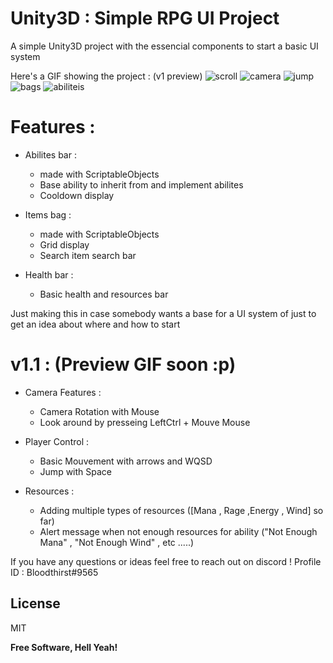 # Unity3D : Simple RPG UI Project

A simple Unity3D project with the essencial components to start a basic UI system

Here's a GIF showing the project : (v1 preview)
![scroll](https://user-images.githubusercontent.com/25708161/49114435-7f549300-f298-11e8-8904-a5b577323a10.gif)
![camera](https://user-images.githubusercontent.com/25708161/49114436-7f549300-f298-11e8-852b-9f936b1f9cf2.gif)
![jump](https://user-images.githubusercontent.com/25708161/49114437-7fed2980-f298-11e8-9319-b4e4bf85ef50.gif)
![bags](https://user-images.githubusercontent.com/25708161/49114438-7fed2980-f298-11e8-8afd-4fa50e24f457.gif)
![abiliteis](https://user-images.githubusercontent.com/25708161/49114439-8085c000-f298-11e8-871e-79005294ee62.gif)

# Features :

  - Abilites bar :
    - made with ScriptableObjects
    - Base ability to inherit from and implement abilites
    - Cooldown display

- Items bag :
    - made with ScriptableObjects
    - Grid display
    - Search item search bar
- Health bar :
    - Basic health and resources bar

Just making this in case somebody wants a base for a UI system of just to get an idea about where and how to start
# v1.1 : (Preview GIF soon :p)
- Camera Features :
  - Camera Rotation with Mouse
  - Look around by presseing LeftCtrl + Mouve Mouse

- Player Control :
  - Basic Mouvement with arrows and WQSD
  - Jump with Space
- Resources :
  - Adding multiple types of resources ([Mana , Rage ,Energy , Wind] so far)
  - Alert message when not enough resources for ability ("Not Enough Mana" , "Not Enough Wind" , etc .....) 

If you have any questions or ideas feel free to reach out on discord ! Profile ID : Bloodthirst#9565

License
----

MIT


**Free Software, Hell Yeah!**

